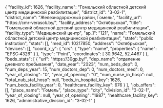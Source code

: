 {
    "facility_id": 1626,
    "facility_name": "Гомельский областной детский центр медицинской реабилитации",
    "district_id": "3-02-1",
    "district_name": "Железнодорожный район, Гомель",
    "facility_url": "https:\/\/cmr-verasok.by\/",
    "facility_address": "Октябрьская",
    "title": "Гомельский областной детский центр медицинской реабилитации",
    "facility_type": "Медицинский центр",
    "ap_1": "121",
    "name": "Гомельский областной детский центр медицинской реабилитации",
    "state": "public institution",
    "stats": [],
    "med_id": 10217850,
    "address": "Октябрьская",
    "devices": [],
    "coord_x_y": {
        "crs": {
            "type": "name",
            "properties": {
                "name": "EPSG:4326"
            }
        },
        "type": "Point",
        "coordinates": [
            30.9642,
            52.4467
        ]
    },
    "beds_stats": [
        {
            "url": "https:\/\/30gp.by\/",
            "dep_name": "отделение дневного пребывания",
            "date_year": "2023",
            "num_beds_dep": 0,
            "num_deps_year": 15,
            "num_doctors_dep": 0,
            "num_doctors_med": 0,
            "year_of_closing": "0",
            "year_of_opening": "0",
            "num_nurse_in_hosp": null,
            "total_nub_staf_hosp": null,
            "beds_in_hospital_key": 1626,
            "num_beds_facility_year": 0,
            "healthcare_facility_key": 976
        }
    ],
    "job_offers": [],
    "place_name": "Гомель",
    "place_type": "city",
    "division_id": "3-02-1",
    "year_of_closing": null,
    "year_of_opening": "1987",
    "healthcare_facility_key": 1626,
    "administrative_division_id": "3-02-1"
}